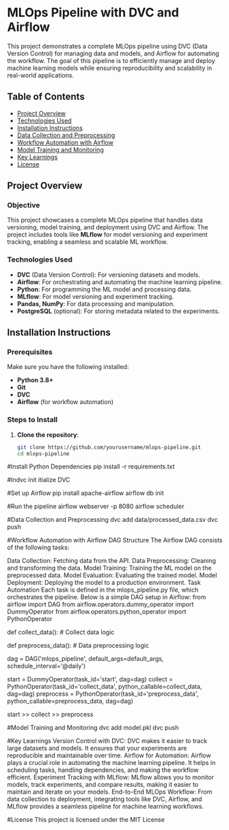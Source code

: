 # MLOps Pipeline with DVC and Airflow

This project demonstrates a complete MLOps pipeline using DVC (Data Version Control) for managing data and models, and Airflow for automating the workflow. The goal of this pipeline is to efficiently manage and deploy machine learning models while ensuring reproducibility and scalability in real-world applications.

## Table of Contents

- [Project Overview](#project-overview)
- [Technologies Used](#technologies-used)
- [Installation Instructions](#installation-instructions)
- [Data Collection and Preprocessing](#data-collection-and-preprocessing)
- [Workflow Automation with Airflow](#workflow-automation-with-airflow)
- [Model Training and Monitoring](#model-training-and-monitoring)
- [Key Learnings](#key-learnings)
- [License](#license)

## Project Overview

### Objective
This project showcases a complete MLOps pipeline that handles data versioning, model training, and deployment using DVC and Airflow. The project includes tools like **MLflow** for model versioning and experiment tracking, enabling a seamless and scalable ML workflow.

### Technologies Used
- **DVC** (Data Version Control): For versioning datasets and models.
- **Airflow**: For orchestrating and automating the machine learning pipeline.
- **Python**: For programming the ML model and processing data.
- **MLflow**: For model versioning and experiment tracking.
- **Pandas, NumPy**: For data processing and manipulation.
- **PostgreSQL** (optional): For storing metadata related to the experiments.

## Installation Instructions

### Prerequisites

Make sure you have the following installed:
- **Python 3.8+**
- **Git**
- **DVC**
- **Airflow** (for workflow automation)

### Steps to Install

1. **Clone the repository**:
   ```bash
   git clone https://github.com/yourusername/mlops-pipeline.git
   cd mlops-pipeline
#Install Python Dependencies
pip install -r requirements.txt

#Indvc init
itialize DVC

#Set up Airflow
pip install apache-airflow
airflow db init

#Run the pipeline
airflow webserver -p 8080
airflow scheduler

#Data Collection and Preprocessing
dvc add data/processed_data.csv
dvc push

#Workflow Automation with Airflow
DAG Structure
The Airflow DAG consists of the following tasks:

Data Collection: Fetching data from the API.
Data Preprocessing: Cleaning and transforming the data.
Model Training: Training the ML model on the preprocessed data.
Model Evaluation: Evaluating the trained model.
Model Deployment: Deploying the model to a production environment.
Task Automation
Each task is defined in the mlops_pipeline.py file, which orchestrates the pipeline. Below is a simple DAG setup in Airflow:
from airflow import DAG
from airflow.operators.dummy_operator import DummyOperator
from airflow.operators.python_operator import PythonOperator

def collect_data():
    # Collect data logic

def preprocess_data():
    # Data preprocessing logic

dag = DAG('mlops_pipeline', default_args=default_args, schedule_interval='@daily')

start = DummyOperator(task_id='start', dag=dag)
collect = PythonOperator(task_id='collect_data', python_callable=collect_data, dag=dag)
preprocess = PythonOperator(task_id='preprocess_data', python_callable=preprocess_data, dag=dag)

start >> collect >> preprocess

#Model Training and Monitoring
dvc add model.pkl
dvc push

#Key Learnings
Version Control with DVC: DVC makes it easier to track large datasets and models. It ensures that your experiments are reproducible and maintainable over time.
Airflow for Automation: Airflow plays a crucial role in automating the machine learning pipeline. It helps in scheduling tasks, handling dependencies, and making the workflow efficient.
Experiment Tracking with MLflow: MLflow allows you to monitor models, track experiments, and compare results, making it easier to maintain and iterate on your models.
End-to-End MLOps Workflow: From data collection to deployment, integrating tools like DVC, Airflow, and MLflow provides a seamless pipeline for machine learning workflows.

#License
This project is licensed under the MIT License
